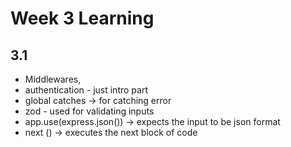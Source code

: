 # Week 3 Learning

## 3.1
- Middlewares,
- authentication - just intro part
- global catches -> for catching error 
- zod - used for validating inputs
- app.use(express.json()) -> expects the input to be json format
- next () -> executes the next block of code